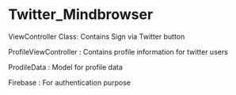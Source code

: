 # Twitter_Mindbrowser

ViewController Class: Contains Sign via Twitter button

ProfileViewController : Contains profile information for twitter users

ProdileData : Model for profile data

Firebase : For authentication purpose
